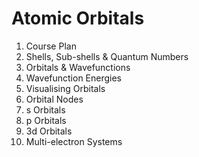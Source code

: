 # Atomic Orbitals

1. Course Plan 
2. Shells, Sub-shells & Quantum Numbers 
3. Orbitals & Wavefunctions
4. Wavefunction Energies 
5. Visualising Orbitals
6. Orbital Nodes
7. s Orbitals
8. p Orbitals
9. 3d Orbitals
10. Multi-electron Systems



